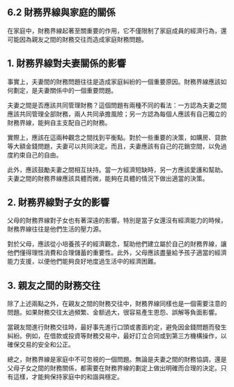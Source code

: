 ## 6.2 財務界線與家庭的關係

在家庭中，財務界線起著至關重要的作用，它不僅限制了家庭成員的經濟行為，還可能因為親友之間的財務交往而造成家庭財務問題。

## 1. 財務界線對夫妻關係的影響

事實上，夫妻間的財務問題往往是造成家庭糾紛的一個重要原因。財務界線應該如何劃定，是夫妻關係中的一個重要問題。

夫妻之間是否應該共同管理財務？這個問題有兩種不同的看法：一方認為夫妻之間應該共同管理全部財務，兩人共同承擔風險；另一方認為每個人應該有自己獨立的財務界線，能夠自主支配自己的財務。

實際上，應該在這兩种觀念之間找到平衡點。對於一些重要的決策，如購房、貸款等大額金錢問題，夫妻可以共同決定。而且，夫妻應該有自己的花銷空間，以免過度約束自己的自由。

此外，應該鼓勵夫妻之間相互扶持。當一方經濟短缺時，另一方應該愛護和幫助。夫妻之間的財務界線應該具體而微，能夠在具體的情況下做出適當的決策。

## 2. 財務界線對子女的影響

父母的財務界線對子女也有著深遠的影響。特別是當子女還沒有經濟能力的時候，財務界線往往是他們生活的壓力源。

對於父母，應該從小培養孩子的經濟觀念，幫助他們建立屬於自己的財務界線，讓他們懂得理性消費和合理儲蓄的重要性。此外，父母應該盡量給予孩子適當的經濟能力支援，以便他們能夠良好地度過生活中的經濟困難。

## 3. 親友之間的財務交往

除了上述兩點之外，在親友之間的財務交往中，財務界線同樣也是一個需要注意的問題。如果財務交往太過頻繁、金额過大，很容易產生恩怨、誤解等負面影響。

當親友間進行財務交往時，最好事先進行口頭或書面約定，避免因金錢問題而發生糾紛。例如，在借款或投資等財務交易中，最好訂立合同或到第三方機構操作，以確保交易的安全和公正。

總之，財務界線是家庭中不可忽視的一個問題。無論是夫妻之間的財務協調，還是父母子女之間的財務關係，都需要在財務界線的劃定上做出明確而合理的決定。只有這樣，才能夠保持家庭中的和諧與穩定。